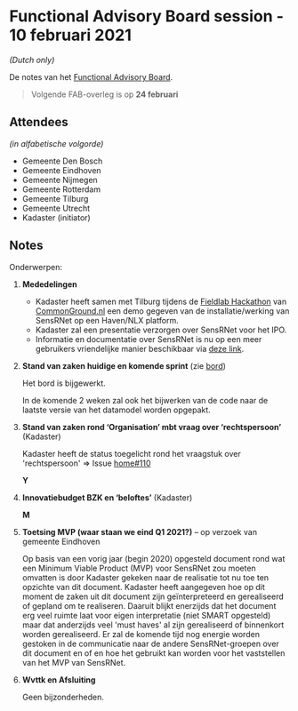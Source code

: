# Functional Advisory Board session - 10 februari 2021

_(Dutch only)_

De notes van het [Functional Advisory Board](../docs/FAB.md).

> Volgende FAB-overleg is op **24 februari**

## Attendees

_(in alfabetische volgorde)_

- Gemeente Den Bosch
- Gemeente Eindhoven
- Gemeente Nijmegen
- Gemeente Rotterdam
- Gemeente Tilburg
- Gemeente Utrecht
- Kadaster (initiator)

## Notes

Onderwerpen:

1. **Mededelingen**
   - Kadaster heeft samen met Tilburg tijdens de [Fieldlab Hackathon](https://commonground.nl/events/view/9593be7b-c4d8-430e-a573-d99d6c3c2c6e/fieldlab-l-hackathon-common-ground-in-de-praktijk) van [CommonGround.nl](https://commonground.nl/) een demo gegeven van de installatie/werking van SensRNet op een Haven/NLX platform.
   - Kadaster zal een presentatie verzorgen over SensRNet voor het IPO. 
   - Informatie en documentatie over SensRNet is nu op een meer gebruikers vriendelijke manier beschikbaar via [deze link](https://kadaster-labs.github.io/sensrnet-home/).
   
2. **Stand van zaken huidige en komende sprint** (zie [bord](https://github.com/orgs/kadaster-labs/projects/1))
   
   Het bord is bijgewerkt.
   
   In de komende 2 weken zal ook het bijwerken van de code naar de laatste versie van het datamodel worden opgepakt.

3. **Stand van zaken rond ‘Organisation’ mbt vraag over ‘rechtspersoon’** (Kadaster)
   
   Kadaster heeft de status toegelicht rond het vraagstuk over 'rechtspersoon' => Issue [home#110](https://github.com/kadaster-labs/sensrnet-home/issues/110)
   
   **Y**

4. **Innovatiebudget BZK en ‘beloftes’** (Kadaster)
   
   **M**

5. **Toetsing MVP (waar staan we eind Q1 2021?)** – op verzoek van gemeente Eindhoven
   
   Op basis van een vorig jaar (begin 2020) opgesteld document rond wat een Minimum Viable Product (MVP) voor SensRNet zou moeten omvatten is door Kadaster gekeken naar de realisatie tot nu toe ten opzichte van dit document. Kadaster heeft aangegeven hoe op dit moment de zaken uit dit document zijn geïnterpreteerd en gerealiseerd of gepland om te realiseren. Daaruit blijkt enerzijds dat het document erg veel ruimte laat voor eigen interpretatie (niet SMART opgesteld) maar dat anderzijds veel 'must haves' al zijn gerealiseerd of binnenkort worden gerealiseerd.
   Er zal de komende tijd nog energie worden gestoken in de communicatie naar de andere SensRNet-groepen over dit document en of en hoe het gebruikt kan worden voor het vaststellen van het MVP van SensRNet.

6. **Wvttk en Afsluiting**
   
   Geen bijzonderheden.




